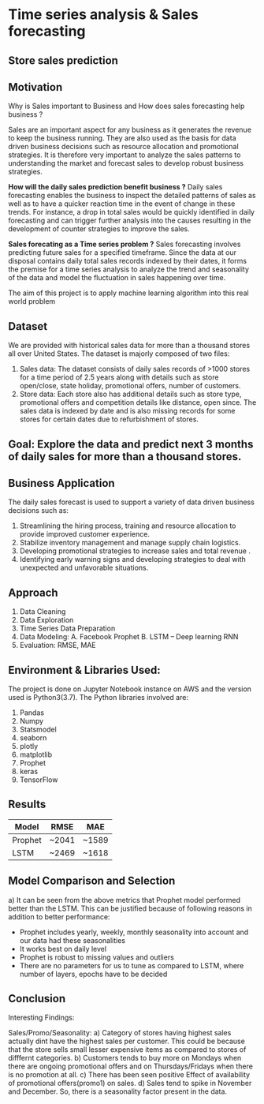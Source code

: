 # Time series analysis & Sales forecasting

## Store sales prediction

## Motivation
Why is Sales important to Business and How does sales forecasting help business ?

Sales are an important aspect for any business as it generates the revenue to keep the business running. They are also used as the basis for data driven business 
decisions such as resource allocation and promotional strategies. It is therefore very important to analyze the sales patterns to understanding the market and 
forecast sales to develop robust business strategies.


**How will the daily sales prediction benefit business ?**
Daily sales forecasting enables the business to inspect the detailed patterns of sales as well as to have a quicker reaction time in the event of change in these 
trends. For instance, a drop in total sales would be quickly identified in daily forecasting and can trigger further analysis into the causes resulting in the 
development of counter strategies to improve the sales.


**Sales forecating as a Time series problem ?**
Sales forecasting involves predicting future sales for a specified timeframe. Since the data at our disposal contains daily total sales records indexed by their 
dates, it forms the premise for a time series analysis to analyze the trend and seasonality of the data and model the fluctuation in sales happening over time.

The aim of this project is to apply machine learning algorithm into this real world problem

## Dataset
We are provided with historical sales data for more than a thousand stores all over United States. The dataset is majorly composed of two files:

  1. Sales data: The dataset consists of daily sales records of >1000 stores for a time period of 2.5 years along with details such as store 
  open/close, state holiday, promotional offers, number of customers.
  2. Store data: Each store also has additional details such as store type, promotional offers and competition details like distance, open since.
The sales data is indexed by date and is also missing records for some stores for certain dates due to refurbishment of stores.

## Goal: Explore the data and predict next 3 months of daily sales for more than a thousand stores. 

## Business Application
The daily sales forecast is used to support a variety of data driven business decisions such as:

  1. Streamlining the hiring process, training and resource allocation to provide improved customer experience.
  2. Stabilize inventory management and manage supply chain logistics.
  3. Developing promotional strategies to increase sales and total revenue .
  4. Identifying early warning signs and developing strategies to deal with unexpected and unfavorable situations.
  
## Approach
  1. Data Cleaning
  2. Data Exploration
  3. Time Series Data Preparation
  4. Data Modeling:
    A. Facebook Prophet
    B. LSTM – Deep learning RNN
  5. Evaluation: RMSE, MAE

## Environment & Libraries Used:
  The project is done on Jupyter Notebook instance on AWS and the version used is Python3(3.7). The Python libraries involved are:
  1. Pandas
  2. Numpy
  3. Statsmodel
  4. seaborn
  5. plotly
  6. matplotlib
  7. Prophet
  8. keras
  9. TensorFlow
    
## Results


| Model   | RMSE  |  MAE  |
| --------| ------|  ---- |
| Prophet | ~2041 | ~1589 |
| LSTM    | ~2469 | ~1618 |

## Model Comparison and Selection
a) It can be seen from the above metrics that Prophet model performed better than the LSTM. This can be justified because of following reasons in addition to better
performance:
  - Prophet includes yearly, weekly, monthly seasonality into account and our data had these seasonalities
  - It works best on daily level 
  - Prophet is robust to missing values and outliers
  - There are no parameters for us to tune as compared to LSTM, where number of layers, epochs have to be decided
  
## Conclusion

Interesting Findings:

Sales/Promo/Seasonality: 
a) Category of stores having highest sales actually dint have the highest sales per customer. This could be because that the store sells small lesser expensive items as compared to stores of difffernt categories. 
b) Customers tends to buy more on Mondays when there are ongoing promotional offers and on Thursdays/Fridays when there is no promotion at all. 
c) There has been seen positive Effect of availability of promotional offers(promo1) on sales. 
d) Sales tend to spike in November and December. So, there is a seasonality factor present in the data.
